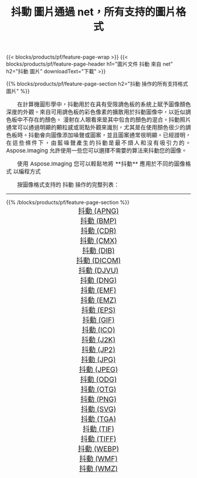 ﻿---
title: 抖動 圖片通過 net，所有支持的圖片格式 
weight: 3920
url: /zh-hant/net/dither 
lang: zh-hant
langdirlevel: 2
locales: zh-hans,ja,it,ru,de,es,fr,nl,id,lt,pl,pt,vi,tr,ko,zh-hant,ar,hi,th,sv,cs,uk,he
description: 使用 Aspose.Imaging 你可以輕鬆地通過 net 獲取 抖動 圖像
---

{{< blocks/products/pf/feature-page-wrap >}}
{{< blocks/products/pf/feature-page-header h1="圖片文件 抖動 來自 net" h2="抖動 圖片" downloadText="下載" >}}


{{% blocks/products/pf/feature-page-section  h2="抖動 操作的所有支持格式 圖片" %}}
<p align="justify" style="text-indent:2em;font-size:15px;">
在計算機圖形學中，抖動用於在具有受限調色板的系統上賦予圖像顏色深度的外觀。來自可用調色板的彩色像素的擴散用於抖動圖像中，以近似調色板中不存在的顏色。 漫射在人眼看來是其中包含的顏色的混合。抖動照片通常可以通過明顯的顆粒感或斑點外觀來識別，尤其是在使用顏色很少的調色板時。抖動會向圖像添加噪聲或圖案，並且圖案通常很明顯。已經證明，在這些條件下，由藍噪聲產生的抖動是最不煩人和沒有吸引力的。 Aspose.Imaging 允許使用一些您可以選擇不需要的算法來抖動您的圖像。
</p>
<p align="justify" style="text-indent:2em;font-size:15px;">
使用 Aspose.Imaging 您可以輕鬆地將 **抖動** 應用於不同的圖像格式 以編程方式
</p>
<p align="justify" style="text-indent:2em;font-size:15px;">
按圖像格式支持的 抖動 操作的完整列表：
</p>
<hr/>
{{% /blocks/products/pf/feature-page-section %}}
<div class="container-fluid productfamilypage bg-gray">
    <div class="convertypes bg-gray agp-content section">
        <div class="container">
		<div class="row other-converters" style="gap: 10px;font-size: 19px;text-align:center;">
		    <div class='col-md-2 other-converter remove-lp remove-rp'><a href="/imaging/zh-hant/net/dither/apng" style="padding:15px;">抖動 (APNG)</a></div><div class='col-md-2 other-converter remove-lp remove-rp'><a href="/imaging/zh-hant/net/dither/bmp" style="padding:15px;">抖動 (BMP)</a></div><div class='col-md-2 other-converter remove-lp remove-rp'><a href="/imaging/zh-hant/net/dither/cdr" style="padding:15px;">抖動 (CDR)</a></div><div class='col-md-2 other-converter remove-lp remove-rp'><a href="/imaging/zh-hant/net/dither/cmx" style="padding:15px;">抖動 (CMX)</a></div><div class='col-md-2 other-converter remove-lp remove-rp'><a href="/imaging/zh-hant/net/dither/dib" style="padding:15px;">抖動 (DIB)</a></div><div class='col-md-2 other-converter remove-lp remove-rp'><a href="/imaging/zh-hant/net/dither/dicom" style="padding:15px;">抖動 (DICOM)</a></div><div class='col-md-2 other-converter remove-lp remove-rp'><a href="/imaging/zh-hant/net/dither/djvu" style="padding:15px;">抖動 (DJVU)</a></div><div class='col-md-2 other-converter remove-lp remove-rp'><a href="/imaging/zh-hant/net/dither/dng" style="padding:15px;">抖動 (DNG)</a></div><div class='col-md-2 other-converter remove-lp remove-rp'><a href="/imaging/zh-hant/net/dither/emf" style="padding:15px;">抖動 (EMF)</a></div><div class='col-md-2 other-converter remove-lp remove-rp'><a href="/imaging/zh-hant/net/dither/emz" style="padding:15px;">抖動 (EMZ)</a></div><div class='col-md-2 other-converter remove-lp remove-rp'><a href="/imaging/zh-hant/net/dither/eps" style="padding:15px;">抖動 (EPS)</a></div><div class='col-md-2 other-converter remove-lp remove-rp'><a href="/imaging/zh-hant/net/dither/gif" style="padding:15px;">抖動 (GIF)</a></div><div class='col-md-2 other-converter remove-lp remove-rp'><a href="/imaging/zh-hant/net/dither/ico" style="padding:15px;">抖動 (ICO)</a></div><div class='col-md-2 other-converter remove-lp remove-rp'><a href="/imaging/zh-hant/net/dither/j2k" style="padding:15px;">抖動 (J2K)</a></div><div class='col-md-2 other-converter remove-lp remove-rp'><a href="/imaging/zh-hant/net/dither/jp2" style="padding:15px;">抖動 (JP2)</a></div><div class='col-md-2 other-converter remove-lp remove-rp'><a href="/imaging/zh-hant/net/dither/jpg" style="padding:15px;">抖動 (JPG)</a></div><div class='col-md-2 other-converter remove-lp remove-rp'><a href="/imaging/zh-hant/net/dither/jpeg" style="padding:15px;">抖動 (JPEG)</a></div><div class='col-md-2 other-converter remove-lp remove-rp'><a href="/imaging/zh-hant/net/dither/odg" style="padding:15px;">抖動 (ODG)</a></div><div class='col-md-2 other-converter remove-lp remove-rp'><a href="/imaging/zh-hant/net/dither/otg" style="padding:15px;">抖動 (OTG)</a></div><div class='col-md-2 other-converter remove-lp remove-rp'><a href="/imaging/zh-hant/net/dither/png" style="padding:15px;">抖動 (PNG)</a></div><div class='col-md-2 other-converter remove-lp remove-rp'><a href="/imaging/zh-hant/net/dither/svg" style="padding:15px;">抖動 (SVG)</a></div><div class='col-md-2 other-converter remove-lp remove-rp'><a href="/imaging/zh-hant/net/dither/tga" style="padding:15px;">抖動 (TGA)</a></div><div class='col-md-2 other-converter remove-lp remove-rp'><a href="/imaging/zh-hant/net/dither/tif" style="padding:15px;">抖動 (TIF)</a></div><div class='col-md-2 other-converter remove-lp remove-rp'><a href="/imaging/zh-hant/net/dither/tiff" style="padding:15px;">抖動 (TIFF)</a></div><div class='col-md-2 other-converter remove-lp remove-rp'><a href="/imaging/zh-hant/net/dither/webp" style="padding:15px;">抖動 (WEBP)</a></div><div class='col-md-2 other-converter remove-lp remove-rp'><a href="/imaging/zh-hant/net/dither/wmf" style="padding:15px;">抖動 (WMF)</a></div><div class='col-md-2 other-converter remove-lp remove-rp'><a href="/imaging/zh-hant/net/dither/wmz" style="padding:15px;">抖動 (WMZ)</a></div>
                </div>
        </div>
    </div>
</div>
<br/>
